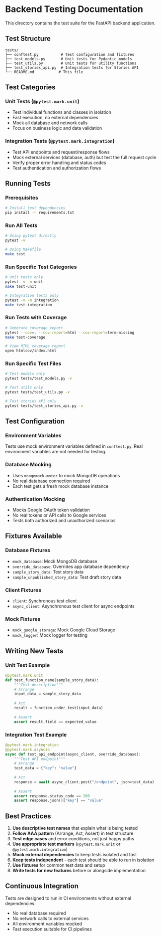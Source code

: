 # Backend Testing Documentation

This directory contains the test suite for the FastAPI backend application.

## Test Structure

```
tests/
├── conftest.py          # Test configuration and fixtures
├── test_models.py       # Unit tests for Pydantic models
├── test_utils.py        # Unit tests for utility functions
├── test_stories_api.py  # Integration tests for Stories API
└── README.md           # This file
```

## Test Categories

### Unit Tests (`@pytest.mark.unit`)
- Test individual functions and classes in isolation
- Fast execution, no external dependencies
- Mock all database and network calls
- Focus on business logic and data validation

### Integration Tests (`@pytest.mark.integration`)
- Test API endpoints and request/response flows
- Mock external services (database, auth) but test the full request cycle
- Verify proper error handling and status codes
- Test authentication and authorization flows

## Running Tests

### Prerequisites
```bash
# Install test dependencies
pip install -r requirements.txt
```

### Run All Tests
```bash
# Using pytest directly
pytest -v

# Using Makefile
make test
```

### Run Specific Test Categories
```bash
# Unit tests only
pytest -v -m unit
make test-unit

# Integration tests only  
pytest -v -m integration
make test-integration
```

### Run Tests with Coverage
```bash
# Generate coverage report
pytest --cov=. --cov-report=html --cov-report=term-missing
make test-coverage

# View HTML coverage report
open htmlcov/index.html
```

### Run Specific Test Files
```bash
# Test models only
pytest tests/test_models.py -v

# Test utils only
pytest tests/test_utils.py -v

# Test stories API only
pytest tests/test_stories_api.py -v
```

## Test Configuration

### Environment Variables
Tests use mock environment variables defined in `conftest.py`. Real environment variables are not needed for testing.

### Database Mocking
- Uses `mongomock-motor` to mock MongoDB operations
- No real database connection required
- Each test gets a fresh mock database instance

### Authentication Mocking
- Mocks Google OAuth token validation
- No real tokens or API calls to Google services
- Tests both authorized and unauthorized scenarios

## Fixtures Available

### Database Fixtures
- `mock_database`: Mock MongoDB database
- `override_database`: Overrides app database dependency
- `sample_story_data`: Test story data
- `sample_unpublished_story_data`: Test draft story data

### Client Fixtures
- `client`: Synchronous test client
- `async_client`: Asynchronous test client for async endpoints

### Mock Fixtures
- `mock_google_storage`: Mock Google Cloud Storage
- `mock_logger`: Mock logger for testing

## Writing New Tests

### Unit Test Example
```python
@pytest.mark.unit
def test_function_name(sample_story_data):
    """Test description"""
    # Arrange
    input_data = sample_story_data
    
    # Act
    result = function_under_test(input_data)
    
    # Assert
    assert result.field == expected_value
```

### Integration Test Example
```python
@pytest.mark.integration
@pytest.mark.asyncio
async def test_api_endpoint(async_client, override_database):
    """Test API endpoint"""
    # Arrange
    test_data = {"key": "value"}
    
    # Act
    response = await async_client.post("/endpoint", json=test_data)
    
    # Assert
    assert response.status_code == 200
    assert response.json()["key"] == "value"
```

## Best Practices

1. **Use descriptive test names** that explain what is being tested
2. **Follow AAA pattern** (Arrange, Act, Assert) in test structure
3. **Test edge cases** and error conditions, not just happy paths
4. **Use appropriate test markers** (`@pytest.mark.unit` or `@pytest.mark.integration`)
5. **Mock external dependencies** to keep tests isolated and fast
6. **Keep tests independent** - each test should be able to run in isolation
7. **Use fixtures** for common test data and setup
8. **Write tests for new features** before or alongside implementation

## Continuous Integration

Tests are designed to run in CI environments without external dependencies:
- No real database required
- No network calls to external services
- All environment variables mocked
- Fast execution suitable for CI pipelines 
